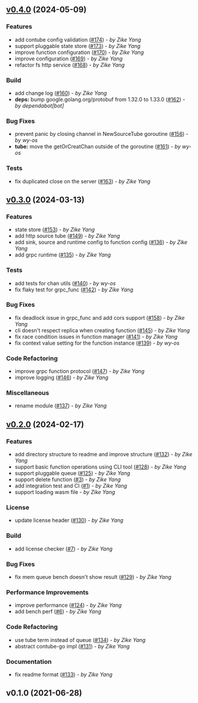 
<a name="v0.4.0"></a>
## [v0.4.0](https://github.com/FunctionStream/function-stream/compare/v0.3.0...v0.4.0) (2024-05-09)

### Features

* add contube config validation ([#174](https://github.com/FunctionStream/function-stream/issues/174)) - _by Zike Yang_
* support pluggable state store ([#173](https://github.com/FunctionStream/function-stream/issues/173)) - _by Zike Yang_
* improve function configuration ([#170](https://github.com/FunctionStream/function-stream/issues/170)) - _by Zike Yang_
* improve configuration ([#169](https://github.com/FunctionStream/function-stream/issues/169)) - _by Zike Yang_
* refactor fs http service ([#168](https://github.com/FunctionStream/function-stream/issues/168)) - _by Zike Yang_

### Build

* add change log ([#160](https://github.com/FunctionStream/function-stream/issues/160)) - _by Zike Yang_
* **deps:** bump google.golang.org/protobuf from 1.32.0 to 1.33.0 ([#162](https://github.com/FunctionStream/function-stream/issues/162)) - _by dependabot[bot]_

### Bug Fixes

* prevent panic by closing channel in NewSourceTube goroutine ([#156](https://github.com/FunctionStream/function-stream/issues/156)) - _by wy-os_
* **tube:** move the getOrCreatChan outside of the goroutine ([#161](https://github.com/FunctionStream/function-stream/issues/161)) - _by wy-os_

### Tests

* fix duplicated close on the server ([#163](https://github.com/FunctionStream/function-stream/issues/163)) - _by Zike Yang_


<a name="v0.3.0"></a>
## [v0.3.0](https://github.com/FunctionStream/function-stream/compare/v0.2.0...v0.3.0) (2024-03-13)

### Features

* state store ([#153](https://github.com/FunctionStream/function-stream/issues/153)) - _by Zike Yang_
* add http source tube ([#149](https://github.com/FunctionStream/function-stream/issues/149)) - _by Zike Yang_
* add sink, source and runtime config to function config ([#136](https://github.com/FunctionStream/function-stream/issues/136)) - _by Zike Yang_
* add grpc runtime ([#135](https://github.com/FunctionStream/function-stream/issues/135)) - _by Zike Yang_

### Tests

* add tests for chan utils ([#140](https://github.com/FunctionStream/function-stream/issues/140)) - _by wy-os_
* fix flaky test for grpc_func ([#142](https://github.com/FunctionStream/function-stream/issues/142)) - _by Zike Yang_

### Bug Fixes

* fix deadlock issue in grpc_func and add cors support ([#158](https://github.com/FunctionStream/function-stream/issues/158)) - _by Zike Yang_
* cli doesn't respect replica when creating function ([#145](https://github.com/FunctionStream/function-stream/issues/145)) - _by Zike Yang_
* fix race condition issues in function manager ([#141](https://github.com/FunctionStream/function-stream/issues/141)) - _by Zike Yang_
* fix context value setting for the function instance ([#139](https://github.com/FunctionStream/function-stream/issues/139)) - _by wy-os_

### Code Refactoring

* improve grpc function protocol ([#147](https://github.com/FunctionStream/function-stream/issues/147)) - _by Zike Yang_
* improve logging ([#146](https://github.com/FunctionStream/function-stream/issues/146)) - _by Zike Yang_

### Miscellaneous

* rename module ([#137](https://github.com/FunctionStream/function-stream/issues/137)) - _by Zike Yang_


<a name="v0.2.0"></a>
## [v0.2.0](https://github.com/FunctionStream/function-stream/compare/v0.1.0...v0.2.0) (2024-02-17)

### Features

* add directory structure to readme and improve structure ([#132](https://github.com/FunctionStream/function-stream/issues/132)) - _by Zike Yang_
* support basic function operations using CLI tool ([#128](https://github.com/FunctionStream/function-stream/issues/128)) - _by Zike Yang_
* support pluggable queue ([#125](https://github.com/FunctionStream/function-stream/issues/125)) - _by Zike Yang_
* support delete function ([#3](https://github.com/FunctionStream/function-stream/issues/3)) - _by Zike Yang_
* add integration test and CI ([#1](https://github.com/FunctionStream/function-stream/issues/1)) - _by Zike Yang_
* support loading wasm file - _by Zike Yang_

### License

* update license header ([#130](https://github.com/FunctionStream/function-stream/issues/130)) - _by Zike Yang_

### Build

* add license checker ([#7](https://github.com/FunctionStream/function-stream/issues/7)) - _by Zike Yang_

### Bug Fixes

* fix mem queue bench doesn't show result ([#129](https://github.com/FunctionStream/function-stream/issues/129)) - _by Zike Yang_

### Performance Improvements

* improve performance ([#124](https://github.com/FunctionStream/function-stream/issues/124)) - _by Zike Yang_
* add bench perf ([#6](https://github.com/FunctionStream/function-stream/issues/6)) - _by Zike Yang_

### Code Refactoring

* use tube term instead of queue ([#134](https://github.com/FunctionStream/function-stream/issues/134)) - _by Zike Yang_
* abstract contube-go impl ([#131](https://github.com/FunctionStream/function-stream/issues/131)) - _by Zike Yang_

### Documentation

* fix readme format ([#133](https://github.com/FunctionStream/function-stream/issues/133)) - _by Zike Yang_


<a name="v0.1.0"></a>
## v0.1.0 (2021-06-28)

